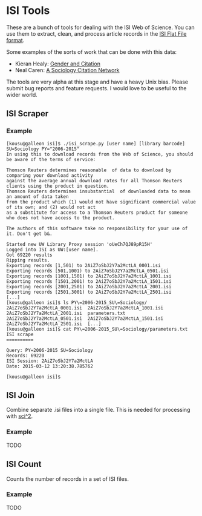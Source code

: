 ISI Tools
===========

These are a bunch of tools for dealing with the ISI Web of Science.
You can use them to extract, clean, and process article records in the [ISI Flat File format](TODO).

Some examples of the sorts of work that can be done with this data:
* Kieran Healy: [Gender and Citation](http://kieranhealy.org/blog/archives/2015/02/25/gender-and-citation-in-four-general-interest-philosophy-journals-1993-2013/)
* Neal Caren: [A Sociology Citation Network](http://nealcaren.web.unc.edu/a-sociology-citation-network/)

The tools are very alpha at this stage and have a heavy Unix bias.
Please submit bug reports and feature requests.
I would love to be useful to the wider world.

ISI Scraper
-----------

### Example

```
[kousu@galleon isi]$ ./isi_scrape.py [user name] [library barcode] SU=Sociology PY="2006-2015"
In using this to download records from the Web of Science, you should be aware of the terms of service:

Thomson Reuters determines reasonable  of data to download by comparing your download activity
against the average annual download rates for all Thomson Reuters clients using the product in question.
Thomson Reuters determines insubstantial  of downloaded data to mean an amount of data taken
from the product which (1) would not have significant commercial value of its own; and (2) would not act
as a substitute for access to a Thomson Reuters product for someone who does not have access to the product.

The authors of this software take no responsibility for your use of it. Don't get b&.

Started new UW Library Proxy session 'oUeCh7QJ89pR15H'
Logged into ISI as UW:[user name].
Got 69220 results
Ripping results.
Exporting records [1,501) to 2AiZ7oSbJ2Y7a2MctLA_0001.isi
Exporting records [501,1001) to 2AiZ7oSbJ2Y7a2MctLA_0501.isi
Exporting records [1001,1501) to 2AiZ7oSbJ2Y7a2MctLA_1001.isi
Exporting records [1501,2001) to 2AiZ7oSbJ2Y7a2MctLA_1501.isi
Exporting records [2001,2501) to 2AiZ7oSbJ2Y7a2MctLA_2001.isi
Exporting records [2501,3001) to 2AiZ7oSbJ2Y7a2MctLA_2501.isi
[...]
[kousu@galleon isi]$ ls PY\=2006-2015_SU\=Sociology/
2AiZ7oSbJ2Y7a2MctLA_0001.isi  2AiZ7oSbJ2Y7a2MctLA_1001.isi  2AiZ7oSbJ2Y7a2MctLA_2001.isi  parameters.txt
2AiZ7oSbJ2Y7a2MctLA_0501.isi  2AiZ7oSbJ2Y7a2MctLA_1501.isi  2AiZ7oSbJ2Y7a2MctLA_2501.isi  [...]
[kousu@galleon isi]$ cat PY\=2006-2015_SU\=Sociology/parameters.txt 
ISI scrape
==========

Query: PY=2006-2015 SU=Sociology
Records: 69220
ISI Session: 2AiZ7oSbJ2Y7a2MctLA
Date: 2015-03-12 13:20:38.785762

[kousu@galleon isi]$ 
```


ISI Join
-------

Combine separate .isi files into a single file.
This is needed for processing with [sci^2](https://sci2.cns.iu.edu/user/index.php).

### Example

TODO


ISI Count
----------

Counts the number of records in a set of ISI files.

### Example

TODO
